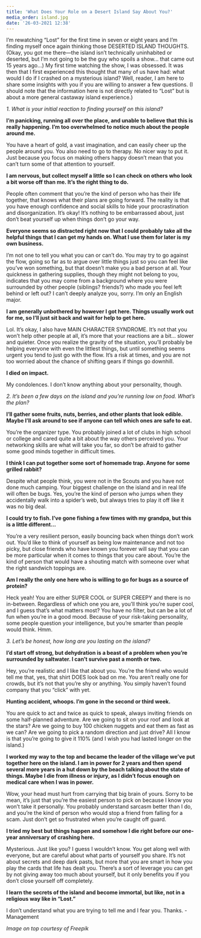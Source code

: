 ```yaml
---
title: 'What Does Your Role on a Desert Island Say About You?'
media_order: island.jpg
date: '26-03-2021 12:38'
---
```


I’m rewatching “Lost” for the first time in seven or eight years and I’m finding myself once again thinking those DESERTED ISLAND THOUGHTS. (Okay, you got me there—the island isn’t technically uninhabited or deserted, but I’m not going to be the guy who spoils a show... that came out 15 years ago...) My first time watching the show, I was obsessed. It was then that I first experienced this thought that many of us have had: what would I do if I crashed on a mysterious island? Well, reader, I am here to share some insights with you if you are willing to answer a few questions. (I should note that the information here is not directly related to “Lost” but is about a more general castaway island experience.)

_1. What is your initial reaction to finding yourself on this island?_

**I’m panicking, running all over the place, and unable to believe that this is really happening. I’m too overwhelmed to notice much about the people around me.**

You have a heart of gold, a vast imagination, and can easily cheer up the people around you. You also need to go to therapy. No nicer way to put it. Just because you focus on making others happy doesn’t mean that you can’t turn some of that attention to yourself.

**I am nervous, but collect myself a little so I can check on others who look a bit worse off than me. It’s the right thing to do.**

People often comment that you’re the kind of person who has their life together, that knows what their plans are going forward. The reality is that you have enough confidence and social skills to hide your procrastination and disorganization. It’s okay! It’s nothing to be embarrassed about, just don’t beat yourself up when things don’t go your way.

**Everyone seems so distracted right now that I could probably take all the helpful things that I can get my hands on. What I use them for later is my own business.**

I’m not one to tell you what you can or can’t do. You may try to go against the flow, going so far as to argue over little things just so you can feel like you’ve won something, but that doesn’t make you a bad person at all. Your quickness in gathering supplies, though they might not belong to you, indicates that you may come from a background where you were surrounded by other people (siblings? friends?) who made you feel left behind or left out? I can’t deeply analyze you, sorry. I’m only an English major.

**I am generally unbothered by however I got here. Things usually work out for me, so I’ll just sit back and wait for help to get here.**

Lol. It’s okay, I also have MAIN CHARACTER SYNDROME. It’s not that you won’t help other people at all, it’s more that your reactions are a bit... slower and quieter. Once you realize the gravity of the situation, you’ll probably be helping everyone with even the littlest things, but until something seems urgent you tend to just go with the flow. It’s a risk at times, and you are not too worried about the chance of shifting gears if things go downhill.

**I died on impact.**

My condolences. I don’t know anything about your personality, though.

_2. It’s been a few days on the island and you’re running low on food. What’s the plan?_

**I’ll gather some fruits, nuts, berries, and other plants that look edible. Maybe I’ll ask around to see if anyone can tell which ones are safe to eat.**

You’re the organizer type. You probably joined a lot of clubs in high school or college and cared quite a bit about the way others perceived you. Your networking skills are what will take you far, so don’t be afraid to gather some good minds together in difficult times.

**I think I can put together some sort of homemade trap. Anyone for some grilled rabbit?**

Despite what people think, you were not in the Scouts and you have not done much camping. Your biggest challenge on the island and in real life will often be bugs. Yes, you’re the kind of person who jumps when they accidentally walk into a spider’s web, but always tries to play it off like it was no big deal. 

**I could try to fish. I’ve gone fishing a few times with my grandpa, but this is a little different...**

You’re a very resilient person, easily bouncing back when things don’t work out. You’d like to think of yourself as being low maintenance and not too picky, but close friends who have known you forever will say that you can be more particular when it comes to things that you care about. You’re the kind of person that would have a shouting match with someone over what the right sandwich toppings are.

**Am I really the only one here who is willing to go for bugs as a source of protein?**

Heck yeah! You are either SUPER COOL or SUPER CREEPY and there is no in-between. Regardless of which one you are, you’ll think you’re super cool, and I guess that’s what matters most? You have no filter, but can be a lot of fun when you’re in a good mood. Because of your risk-taking personality, some people question your intelligence, but you’re smarter than people would think. Hmm.

_3. Let’s be honest, how long are you lasting on the island?_

**I’d start off strong, but dehydration is a beast of a problem when you’re surrounded by saltwater. I can’t survive past a month or two.**

Hey, you’re realistic and I like that about you. You’re the friend who would tell me that, yes, that shirt DOES look bad on me. You aren’t really one for crowds, but it’s not that you’re shy or anything. You simply haven’t found company that you “click” with yet. 

**Hunting accident, whoops. I’m gone in the second or third week.**

You are quick to act and twice as quick to speak, always inviting friends on some half-planned adventure. Are we going to sit on your roof and look at the stars? Are we going to buy 100 chicken nuggets and eat them as fast as we can? Are we going to pick a random direction and just drive? All I know is that you’re going to give it 110% (and I wish you had lasted longer on the island.)

**I worked my way to the top and became the leader of the village we’ve put together here on the island. I am in power for 2 years and then spend several more years in a hut down by the beach talking about the state of things. Maybe I die from illness or injury, as I didn’t focus enough on medical care when I was in power.**

Wow, your head must hurt from carrying that big brain of yours. Sorry to be mean, it’s just that you’re the easiest person to pick on because I know you won’t take it personally. You probably understand sarcasm better than I do, and you’re the kind of person who would stop a friend from falling for a scam. Just don’t get so frustrated when you’re caught off guard.

**I tried my best but things happen and somehow I die right before our one-year anniversary of crashing here.**

Mysterious. Just like you? I guess I wouldn’t know. You get along well with everyone, but are careful about what parts of yourself you share. It’s not about secrets and deep dark pasts, but more that you are smart in how you play the cards that life has dealt you. There’s a sort of leverage you can get by not giving away too much about yourself, but it only benefits you if you don’t close yourself off completely.

**I learn the secrets of the island and become immortal, but like, not in a religious way like in “Lost.”**

I don’t understand what you are trying to tell me and I fear you. Thanks. -Management

_Image on top courtesy of Freepik_